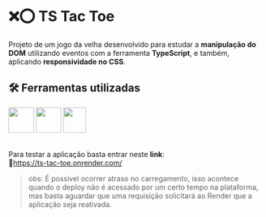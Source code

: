 # ❌⭕ TS Tac Toe

Projeto de um jogo da velha desenvolvido para estudar a **manipulação do DOM** utilizando eventos com a ferramenta **TypeScript**, e também, aplicando **responsividade no CSS**.

## 🛠️ Ferramentas utilizadas 

<div>
<img width="50px" height="50px" src="https://cdn.jsdelivr.net/gh/devicons/devicon/icons/html5/html5-plain-wordmark.svg" />
<img width="50px" height="50px" src="https://cdn.jsdelivr.net/gh/devicons/devicon/icons/css3/css3-plain-wordmark.svg" />
<img width="45px" height="50px" src="https://cdn.jsdelivr.net/gh/devicons/devicon/icons/typescript/typescript-original.svg" />
</div>
<br>

Para testar a aplicação basta entrar neste **link**: <br>
  🔗https://ts-tac-toe.onrender.com/   
  > obs: É possível ocorrer atraso no carregamento, isso acontece quando o deploy não é acessado por um certo tempo na plataforma, mas basta aguardar que uma requisição solicitará ao Render que a aplicação seja reativada.
